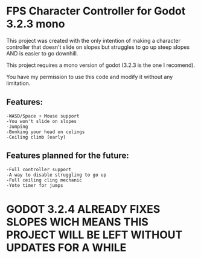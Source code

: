 # FPS Character Controller  for Godot 3.2.3 mono
This project was created with the only intention of making a character controller that doesn't slide on slopes but struggles to go up steep slopes AND is easier to go downhill.

This project requires a mono version of godot (3.2.3 is the one I recomend).

You have my permission to use this code and modify it without any limitation.

## Features:

    -WASD/Space + Mouse support
    -You won't slide on slopes
    -Jumping
    -Bonking your head on celings
    -Ceiling climb (early)

## Features planned for the future:

    -Full controller support
    -A way to disable struggling to go up
    -Full ceiling cling mechanic
    -Yote timer for jumps
    
# GODOT 3.2.4 ALREADY FIXES SLOPES WICH MEANS THIS PROJECT WILL BE LEFT WITHOUT UPDATES FOR A WHILE
